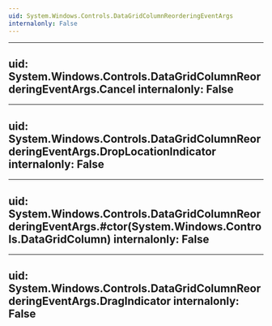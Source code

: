 ```yaml
---
uid: System.Windows.Controls.DataGridColumnReorderingEventArgs
internalonly: False
---
```


---
uid: System.Windows.Controls.DataGridColumnReorderingEventArgs.Cancel
internalonly: False
---

---
uid: System.Windows.Controls.DataGridColumnReorderingEventArgs.DropLocationIndicator
internalonly: False
---

---
uid: System.Windows.Controls.DataGridColumnReorderingEventArgs.#ctor(System.Windows.Controls.DataGridColumn)
internalonly: False
---

---
uid: System.Windows.Controls.DataGridColumnReorderingEventArgs.DragIndicator
internalonly: False
---
